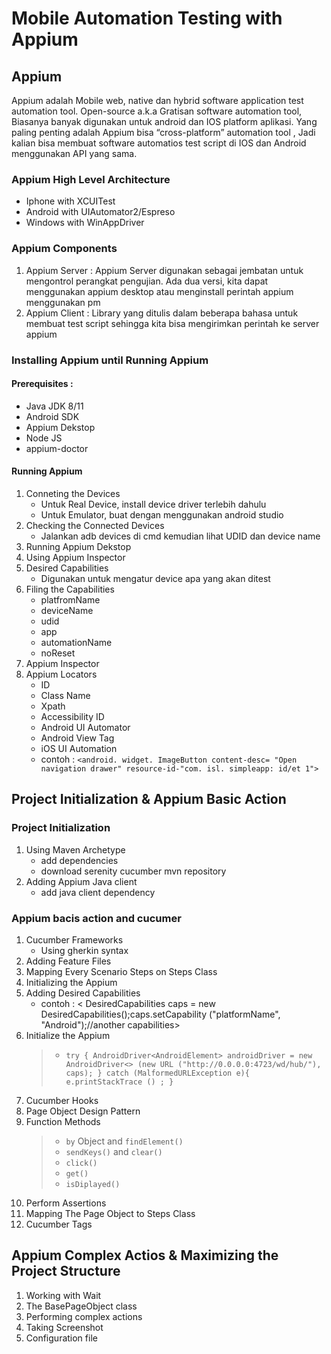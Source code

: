 # Mobile Automation Testing with Appium

## Appium
Appium adalah Mobile web, native dan hybrid software application test automation tool. Open-source a.k.a Gratisan software automation tool, Biasanya banyak digunakan untuk android dan IOS platform aplikasi. Yang paling penting adalah Appium bisa “cross-platform” automation tool , Jadi kalian bisa membuat software automatios test script di IOS dan Android menggunakan API yang sama.

### Appium High Level Architecture
* Iphone with XCUITest
* Android with UIAutomator2/Espreso
* Windows with WinAppDriver

### Appium Components
1. Appium Server : Appium Server digunakan sebagai jembatan untuk mengontrol perangkat pengujian. Ada dua
versi, kita dapat menggunakan appium desktop atau menginstall perintah appium menggunakan pm
2. Appium Client : Library yang ditulis dalam beberapa bahasa untuk membuat test script sehingga kita bisa mengirimkan
perintah ke server appium

### Installing Appium until Running Appium
#### Prerequisites : 
* Java JDK 8/11
* Android SDK
* Appium Dekstop
* Node JS
* appium-doctor
#### Running Appium
1. Conneting the Devices
   * Untuk Real Device, install device driver terlebih dahulu
   * Untuk Emulator, buat dengan menggunakan android studio
2. Checking the Connected Devices
   * Jalankan adb devices di cmd kemudian lihat UDID dan device name
3. Running Appium Dekstop
4. Using Appium Inspector
5. Desired Capabilities
   * Digunakan untuk mengatur device apa yang akan ditest
6. Filing the Capabilities
   * platfromName
   * deviceName
   * udid
   * app
   * automationName
   * noReset
7. Appium Inspector
8. Appium Locators
   * ID
   * Class Name
   * Xpath
   * Accessibility ID
   * Android UI Automator
   * Android View Tag
   * iOS UI Automation
   * contoh : `<android. widget. ImageButton content-desc= "Open navigation drawer" resource-id-"com. isl. simpleapp: id/et 1">`

## Project Initialization & Appium Basic Action
### Project Initialization
1. Using Maven Archetype
   * add dependencies
   * download serenity cucumber mvn repository
2. Adding Appium Java client
   * add java client dependency
### Appium bacis action and cucumer
1. Cucumber Frameworks
   * Using gherkin syntax
2. Adding Feature Files
3. Mapping Every Scenario Steps on Steps Class
4. Initializing the Appium
5. Adding Desired Capabilities
   * contoh : &lt; DesiredCapabilities caps = new DesiredCapabilities();caps.setCapability ("platformName", "Android");//another capabilities&gt;
6. Initialize the Appium
   > - `try {
    AndroidDriver<AndroidElement> androidDriver = new
    AndroidDriver<> (new URL ("http://0.0.0.0:4723/wd/hub/"), caps);
    } catch (MalformedURLException e){
    e.printStackTrace () ;
    }`
7. Cucumber Hooks
8. Page Object Design Pattern
9. Function Methods
    > - `by` Object and `findElement()`
    > - `sendKeys()` and `clear()`
    > - `click()`
    > - `get()`
    > - `isDiplayed()`
9. Perform Assertions
10. Mapping The Page Object to Steps Class
11. Cucumber Tags

## Appium Complex Actios & Maximizing the Project Structure
1. Working with Wait
2. The BasePageObject class
3. Performing complex actions
4. Taking Screenshot
5. Configuration file


